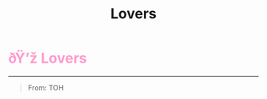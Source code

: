 ﻿---
lang: en-US
title: Lovers
prev:
next:
---

# <font color=#ff9ace>ðŸ’ž <b>Lovers</b></font> <Badge text="Miscellaneous" type="tip" vertical="middle"/>
---

> From: TOH
